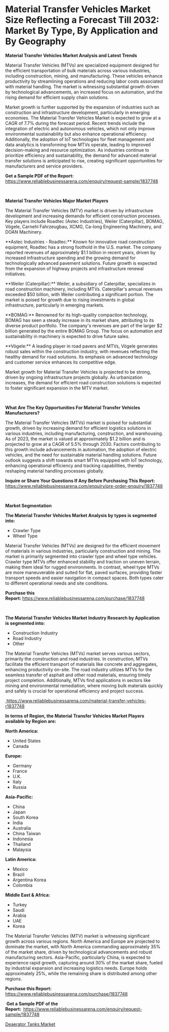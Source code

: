<p><h1>Material Transfer Vehicles Market Size Reflecting a Forecast Till 2032: Market By Type, By Application and By Geography</h1></p><p><strong>Material Transfer Vehicles Market Analysis and Latest Trends</strong></p>
<p><p>Material Transfer Vehicles (MTVs) are specialized equipment designed for the efficient transportation of bulk materials across various industries, including construction, mining, and manufacturing. These vehicles enhance productivity by streamlining operations and reducing labor costs associated with material handling. The market is witnessing substantial growth driven by technological advancements, an increased focus on automation, and the rising demand for efficient supply chain solutions.</p><p>Market growth is further supported by the expansion of industries such as construction and infrastructure development, particularly in emerging economies. The Material Transfer Vehicles Market is expected to grow at a CAGR of 7.7% during the forecast period. Recent trends include the integration of electric and autonomous vehicles, which not only improve environmental sustainability but also enhance operational efficiency. Additionally, the adoption of IoT technologies for fleet management and data analytics is transforming how MTVs operate, leading to improved decision-making and resource optimization. As industries continue to prioritize efficiency and sustainability, the demand for advanced material transfer solutions is anticipated to rise, creating significant opportunities for manufacturers and service providers.</p></p>
<p><strong>Get a Sample PDF of the Report:&nbsp;</strong> <a href="https://www.reliablebusinessarena.com/enquiry/request-sample/1837748?utm_campaign=3268&utm_medium=2&utm_source=Github&utm_content=ia&utm_term=09042025&utm_id=material-transfer-vehicles">https://www.reliablebusinessarena.com/enquiry/request-sample/1837748</a></p>
<p>&nbsp;</p>
<p><strong>Material Transfer Vehicles Major Market Players</strong></p>
<p><p>The Material Transfer Vehicles (MTV) market is driven by infrastructure development and increasing demands for efficient construction processes. Key players include Roadtec (Astec Industries), Weiler (Caterpillar), BOMAG, Vögele, Carnehl Fahrzeugbau, XCMG, Ca-long Engineering Machinery, and DOAN Machinery.</p><p>**Astec Industries - Roadtec:** Known for innovative road construction equipment, Roadtec has a strong foothold in the U.S. market. The company reported revenues of approximately $1.1 billion in recent years, driven by increased infrastructure spending and the growing demand for technologically advanced pavement solutions. Future growth is expected from the expansion of highway projects and infrastructure renewal initiatives.</p><p>**Weiler (Caterpillar):** Weiler, a subsidiary of Caterpillar, specializes in road construction machinery, including MTVs. Caterpillar's annual revenues exceeded $50 billion, with Weiler contributing a significant portion. The market is poised for growth due to rising investments in global infrastructure, particularly in emerging markets.</p><p>**BOMAG:** Renowned for its high-quality compaction technology, BOMAG has seen a steady increase in its market share, attributing to its diverse product portfolio. The company's revenues are part of the larger $2 billion generated by the entire BOMAG Group. The focus on automation and sustainability in machinery is expected to drive future sales.</p><p>**Vögele:** A leading player in road pavers and MTVs, Vögele generates robust sales within the construction industry, with revenues reflecting the healthy demand for road solutions. Its emphasis on advanced technology and customer service enhances its competitive edge.</p><p>Market growth for Material Transfer Vehicles is projected to be strong, driven by ongoing infrastructure projects globally. As urbanization increases, the demand for efficient road construction solutions is expected to foster significant expansion in the MTV market.</p></p>
<p>&nbsp;</p>
<p><strong>What Are The Key Opportunities For Material Transfer Vehicles Manufacturers?</strong></p>
<p><p>The Material Transfer Vehicles (MTVs) market is poised for substantial growth, driven by increasing demand for efficient logistics solutions in various industries, including manufacturing, construction, and warehousing. As of 2023, the market is valued at approximately $1.2 billion and is projected to grow at a CAGR of 5.5% through 2030. Factors contributing to this growth include advancements in automation, the adoption of electric vehicles, and the need for sustainable material handling solutions. Future outlook suggests a shift towards smart MTVs equipped with IoT technology, enhancing operational efficiency and tracking capabilities, thereby reshaping material handling processes globally.</p></p>
<p><strong>Inquire or Share Your Questions If Any Before Purchasing This Report:</strong> <a href="https://www.reliablebusinessarena.com/enquiry/pre-order-enquiry/1837748?utm_campaign=3268&utm_medium=2&utm_source=Github&utm_content=ia&utm_term=09042025&utm_id=material-transfer-vehicles">https://www.reliablebusinessarena.com/enquiry/pre-order-enquiry/1837748</a></p>
<p>&nbsp;</p>
<p><strong>Market Segmentation</strong></p>
<p><strong>The Material Transfer Vehicles Market Analysis by types is segmented into:</strong></p>
<p><ul><li>Crawler Type</li><li>Wheel Type</li></ul></p>
<p><p>Material Transfer Vehicles (MTVs) are designed for the efficient movement of materials in various industries, particularly construction and mining. The market is primarily segmented into crawler type and wheel type vehicles. Crawler type MTVs offer enhanced stability and traction on uneven terrain, making them ideal for rugged environments. In contrast, wheel type MTVs are more maneuverable and suited for flat, paved surfaces, providing faster transport speeds and easier navigation in compact spaces. Both types cater to different operational needs and site conditions.</p></p>
<p><strong>Purchase this Report:&nbsp;</strong><a href="https://www.reliablebusinessarena.com/purchase/1837748?utm_campaign=3268&utm_medium=2&utm_source=Github&utm_content=ia&utm_term=09042025&utm_id=material-transfer-vehicles">https://www.reliablebusinessarena.com/purchase/1837748</a></p>
<p>&nbsp;</p>
<p><strong>The Material Transfer Vehicles Market Industry Research by Application is segmented into:</strong></p>
<p><ul><li>Construction Industry</li><li>Road Industry</li><li>Other</li></ul></p>
<p><p>The Material Transfer Vehicles (MTVs) market serves various sectors, primarily the construction and road industries. In construction, MTVs facilitate the efficient transport of materials like concrete and aggregates, enhancing productivity on-site. The road industry utilizes MTVs for the seamless transfer of asphalt and other road materials, ensuring timely project completion. Additionally, MTVs find applications in sectors like mining and environmental remediation, where moving bulk materials quickly and safely is crucial for operational efficiency and project success.</p></p>
<p><a href="https://www.reliablebusinessarena.com/material-transfer-vehicles-r1837748?utm_campaign=3268&utm_medium=2&utm_source=Github&utm_content=ia&utm_term=09042025&utm_id=material-transfer-vehicles">&nbsp;https://www.reliablebusinessarena.com/material-transfer-vehicles-r1837748</a></p>
<p><strong>In terms of Region, the Material Transfer Vehicles Market Players available by Region are:</strong></p>
<p>
    <p> <strong> North America: </strong>
        <ul>
            <li>United States</li>
            <li>Canada</li>
        </ul>
        </p> 
    <p> <strong> Europe: </strong>
        <ul>
            <li>Germany</li>
            <li>France</li>
            <li>U.K.</li>
            <li>Italy</li>
            <li>Russia</li>
        </ul>
        </p> 
    <p> <strong> Asia-Pacific: </strong>
        <ul>
            <li>China</li>
            <li>Japan</li>
            <li>South Korea</li>
            <li>India</li>
            <li>Australia</li>
            <li>China Taiwan</li>
            <li>Indonesia</li>
            <li>Thailand</li>
            <li>Malaysia</li>
        </ul>
        </p> 
    <p> <strong> Latin America: </strong>
        <ul>
            <li>Mexico</li>
            <li>Brazil</li>
            <li>Argentina Korea</li>
            <li>Colombia</li>
        </ul>
        </p> 
    <p> <strong> Middle East & Africa: </strong>
        <ul>
            <li>Turkey</li>
            <li>Saudi</li>
            <li>Arabia</li>
            <li>UAE</li>
            <li>Korea</li>
        </ul>
    </p>
    </p>
<p><p>The Material Transfer Vehicles (MTV) market is witnessing significant growth across various regions. North America and Europe are projected to dominate the market, with North America commanding approximately 35% of the market share, driven by technological advancements and robust manufacturing sectors. Asia-Pacific, particularly China, is expected to experience rapid growth, capturing around 30% of the market share, fueled by industrial expansion and increasing logistics needs. Europe holds approximately 25%, while the remaining share is distributed among other regions.</p></p>
<p><strong>Purchase this Report: </strong><a href="https://www.reliablebusinessarena.com/purchase/1837748?utm_campaign=3268&utm_medium=2&utm_source=Github&utm_content=ia&utm_term=09042025&utm_id=material-transfer-vehicles">https://www.reliablebusinessarena.com/purchase/1837748</a></p>
<p>&nbsp;<strong>Get a Sample PDF of the Report:&nbsp;&nbsp;</strong><a href="https://www.reliablebusinessarena.com/enquiry/request-sample/1837748?utm_campaign=3268&utm_medium=2&utm_source=Github&utm_content=ia&utm_term=09042025&utm_id=material-transfer-vehicles">https://www.reliablebusinessarena.com/enquiry/request-sample/1837748</a></p>
<p><strong></strong></p>
<p><p><a href="https://github.com/daphnyvashdi/Market-Research-Report-List-1/blob/main/deaerator-tanks-market.md?utm_campaign=3268&utm_medium=2&utm_source=Github&utm_content=ia&utm_term=09042025&utm_id=material-transfer-vehicles">Deaerator Tanks Market</a></p></p>